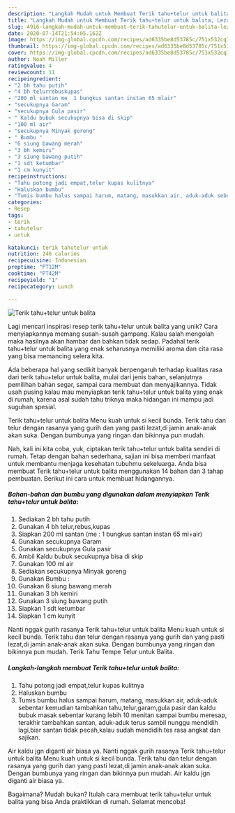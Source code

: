 ```yaml
---
description: "Langkah Mudah untuk Membuat Terik tahu+telur untuk balita, Lezat"
title: "Langkah Mudah untuk Membuat Terik tahu+telur untuk balita, Lezat"
slug: 4916-langkah-mudah-untuk-membuat-terik-tahutelur-untuk-balita-lezat
date: 2020-07-14T21:54:05.162Z
image: https://img-global.cpcdn.com/recipes/ad6335be8d53785c/751x532cq70/terik-tahutelur-untuk-balita-foto-resep-utama.jpg
thumbnail: https://img-global.cpcdn.com/recipes/ad6335be8d53785c/751x532cq70/terik-tahutelur-untuk-balita-foto-resep-utama.jpg
cover: https://img-global.cpcdn.com/recipes/ad6335be8d53785c/751x532cq70/terik-tahutelur-untuk-balita-foto-resep-utama.jpg
author: Noah Miller
ratingvalue: 4
reviewcount: 11
recipeingredient:
- "2 bh tahu putih"
- "4 bh telurrebuskupas"
- "200 ml santan me  1 bungkus santan instan 65 mlair"
- "secukupnya Garam"
- "secukupnya Gula pasir"
- " Kaldu bubuk secukupnya bisa di skip"
- "100 ml air"
- "secukupnya Minyak goreng"
- " Bumbu "
- "6 siung bawang merah"
- "3 bh kemiri"
- "3 siung bawang putih"
- "1 sdt ketumbar"
- "1 cm kunyit"
recipeinstructions:
- "Tahu potong jadi empat,telur kupas kulitnya"
- "Haluskan bumbu"
- "Tumis bumbu halus sampai harum, matang, masukkan air, aduk-aduk sebentar kemudian tambahkan tahu,telur,garam,gula pasir dan kaldu bubuk masak sebentar kurang lebih 10 menitan sampai bumbu meresap, terakhir tambahkan santan, aduk-aduk terus sambil nunggu mendidih lagi,biar santan tidak pecah,kalau sudah mendidih tes rasa angkat dan sajikan."
categories:
- Resep
tags:
- terik
- tahutelur
- untuk

katakunci: terik tahutelur untuk 
nutrition: 246 calories
recipecuisine: Indonesian
preptime: "PT12M"
cooktime: "PT42M"
recipeyield: "1"
recipecategory: Lunch

---
```



![Terik tahu+telur untuk balita](https://img-global.cpcdn.com/recipes/ad6335be8d53785c/751x532cq70/terik-tahutelur-untuk-balita-foto-resep-utama.jpg)

Lagi mencari inspirasi resep terik tahu+telur untuk balita yang unik? Cara menyiapkannya memang susah-susah gampang. Kalau salah mengolah maka hasilnya akan hambar dan bahkan tidak sedap. Padahal terik tahu+telur untuk balita yang enak seharusnya memiliki aroma dan cita rasa yang bisa memancing selera kita.

Ada beberapa hal yang sedikit banyak berpengaruh terhadap kualitas rasa dari terik tahu+telur untuk balita, mulai dari jenis bahan, selanjutnya pemilihan bahan segar, sampai cara membuat dan menyajikannya. Tidak usah pusing kalau mau menyiapkan terik tahu+telur untuk balita yang enak di rumah, karena asal sudah tahu triknya maka hidangan ini mampu jadi suguhan spesial.

Terik tahu+telur untuk balita Menu kuah untuk si kecil bunda. Terik tahu dan telur dengan rasanya yang gurih dan yang pasti lezat,di jamin anak-anak akan suka. Dengan bumbunya yang ringan dan bikinnya pun mudah.


Nah, kali ini kita coba, yuk, ciptakan terik tahu+telur untuk balita sendiri di rumah. Tetap dengan bahan sederhana, sajian ini bisa memberi manfaat untuk membantu menjaga kesehatan tubuhmu sekeluarga. Anda bisa membuat Terik tahu+telur untuk balita menggunakan 14 bahan dan 3 tahap pembuatan. Berikut ini cara untuk membuat hidangannya.

<!--inarticleads1-->

##### Bahan-bahan dan bumbu yang digunakan dalam menyiapkan Terik tahu+telur untuk balita:

1. Sediakan 2 bh tahu putih
1. Gunakan 4 bh telur,rebus,kupas
1. Siapkan 200 ml santan (me : 1 bungkus santan instan 65 ml+air)
1. Gunakan secukupnya Garam
1. Gunakan secukupnya Gula pasir
1. Ambil  Kaldu bubuk secukupnya bisa di skip
1. Gunakan 100 ml air
1. Sediakan secukupnya Minyak goreng
1. Gunakan  Bumbu :
1. Gunakan 6 siung bawang merah
1. Gunakan 3 bh kemiri
1. Gunakan 3 siung bawang putih
1. Siapkan 1 sdt ketumbar
1. Siapkan 1 cm kunyit


Nanti nggak gurih rasanya Terik tahu+telur untuk balita Menu kuah untuk si kecil bunda. Terik tahu dan telur dengan rasanya yang gurih dan yang pasti lezat,di jamin anak-anak akan suka. Dengan bumbunya yang ringan dan bikinnya pun mudah. Terik Tahu Tempe Telur untuk Balita. 

<!--inarticleads2-->

##### Langkah-langkah membuat Terik tahu+telur untuk balita:

1. Tahu potong jadi empat,telur kupas kulitnya
1. Haluskan bumbu
1. Tumis bumbu halus sampai harum, matang, masukkan air, aduk-aduk sebentar kemudian tambahkan tahu,telur,garam,gula pasir dan kaldu bubuk masak sebentar kurang lebih 10 menitan sampai bumbu meresap, terakhir tambahkan santan, aduk-aduk terus sambil nunggu mendidih lagi,biar santan tidak pecah,kalau sudah mendidih tes rasa angkat dan sajikan.


Air kaldu jgn diganti air biasa ya. Nanti nggak gurih rasanya Terik tahu+telur untuk balita Menu kuah untuk si kecil bunda. Terik tahu dan telur dengan rasanya yang gurih dan yang pasti lezat,di jamin anak-anak akan suka. Dengan bumbunya yang ringan dan bikinnya pun mudah. Air kaldu jgn diganti air biasa ya. 

Bagaimana? Mudah bukan? Itulah cara membuat terik tahu+telur untuk balita yang bisa Anda praktikkan di rumah. Selamat mencoba!
